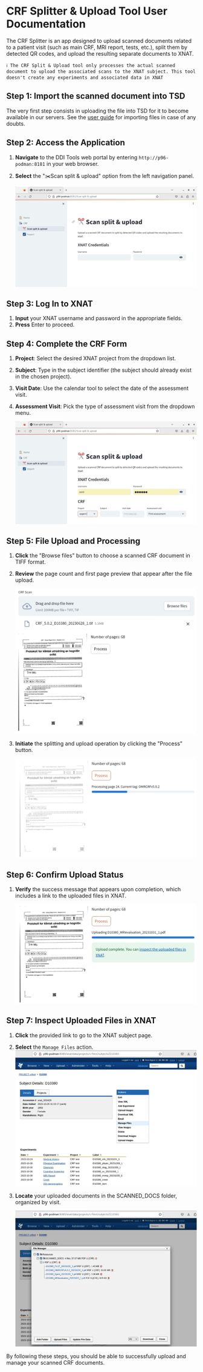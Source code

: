 # CRF Splitter & Upload Tool User Documentation

The CRF Splitter is an app designed to upload scanned documents related to a patient visit (such as main CRF, MRI report, tests, etc.), split them by detected QR codes, and upload the resulting separate documents to XNAT. 

```
ℹ️ The CRF Split & Upload tool only processes the actual scanned document to upload the associated scans to the XNAT subject. This tool doesn't create any experiments and associated data in XNAT
```

## Step 1: Import the scanned document into TSD
The very first step consists in uploading the file into TSD for it to become available in our servers. See the [user guide](tsdimport.md) for importing files in case of any doubts. 

## Step 2: Access the Application

1. **Navigate** to the DDI Tools web portal by entering `http://p96-podman:8181` in your web browser.
2. **Select** the "✂️Scan split & upload" option from the left navigation panel. 

   ![Login Screen](../img/crf/1_overview.png)

## Step 3: Log In to XNAT

1. **Input** your XNAT username and password in the appropriate fields.
2. **Press** Enter to proceed.

## Step 4: Complete the CRF Form

1. **Project**: Select the desired XNAT project from the dropdown list.
2. **Subject**: Type in the subject identifier (the subject should already exist in the chosen project).
3. **Visit Date**: Use the calendar tool to select the date of the assessment visit.
4. **Assessment Visit**: Pick the type of assessment visit from the dropdown menu.

   ![Form Fields](../img/crf/2_loggedin.png)

## Step 5: File Upload and Processing

1. **Click** the "Browse files" button to choose a scanned CRF document in TIFF format.
2. **Review** the page count and first page preview that appear after the file upload.

   ![File Upload](../img/crf/5_uploaded_crf.png)
   
3. **Initiate** the splitting and upload operation by clicking the "Process" button.

   ![Processing](../img/crf/6_processing_crf.png)

## Step 6: Confirm Upload Status

1. **Verify** the success message that appears upon completion, which includes a link to the uploaded files in XNAT.

   ![Upload Complete](../img/crf/7_upload_complete.png)

## Step 7: Inspect Uploaded Files in XNAT

1. **Click** the provided link to go to the XNAT subject page.
2. **Select** the `Manage Files` action.
![Manage Files](../img/crf/8_manage_files.png)
3. **Locate** your uploaded documents in the SCANNED_DOCS folder, organized by visit.

   ![Manage Files](../img/crf/9_crf_files.png)

By following these steps, you should be able to successfully upload and manage your scanned CRF documents.